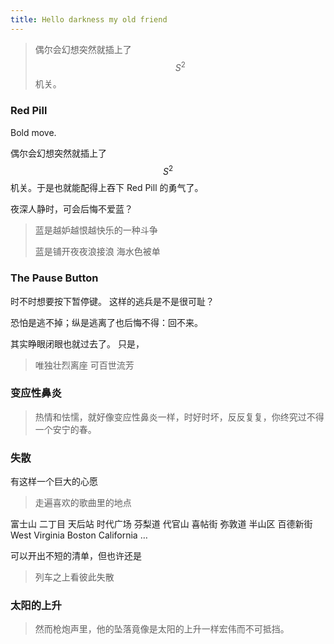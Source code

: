 ```yaml
---
title: Hello darkness my old friend
---
```


> 偶尔会幻想突然就插上了 $$S^2$$ 机关。<!--more-->

### Red Pill

Bold move.

偶尔会幻想突然就插上了 $$S^2$$ 机关。于是也就能配得上吞下 Red Pill 的勇气了。

夜深人静时，可会后悔不爱蓝？

> 蓝是越妒越恨越快乐的一种斗争
> 
> 蓝是铺开夜夜浪接浪 海水色被单

### The Pause Button

时不时想要按下暂停键。 这样的逃兵是不是很可耻？

恐怕是逃不掉；纵是逃离了也后悔不得：回不来。

其实睁眼闭眼也就过去了。 只是，

> 唯独壮烈离座 可百世流芳

### 变应性鼻炎

>热情和怯懦，就好像变应性鼻炎一样，时好时坏，反反复复，你终究过不得一个安宁的春。

### 失散

有这样一个巨大的心愿

> 走遍喜欢的歌曲里的地点

富士山 二丁目 天后站 时代广场 芬梨道 代官山 喜帖街 弥敦道 半山区 百德新街 West Virginia Boston California …

可以开出不短的清单，但也许还是

> 列车之上看彼此失散

### 太阳的上升

>然而枪炮声里，他的坠落竟像是太阳的上升一样宏伟而不可抵挡。